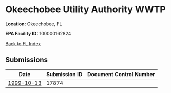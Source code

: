 # Okeechobee Utility Authority WWTP

**Location:** Okeechobee, FL

**EPA Facility ID:** 100000162824

[Back to FL Index](../../index.md)

## Submissions

| Date | Submission ID | Document Control Number |
|------|--------------|-------------------------|
| [1999-10-13](submissions/17874.md) | 17874 |  |
